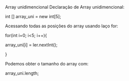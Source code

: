 Array unidimencional
Declaração de Array unidimencional:

int [] array_uni = new int[5];


Acessando todas as posições do array usando laço for:

for(int i=0; i<5; i++){

array_uni[i] = ler.nextInt();

}


Podemos obter o tamanho do array com:

array_uni.length;

